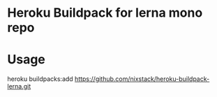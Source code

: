 # Heroku Buildpack for lerna mono repo

# Usage

heroku buildpacks:add https://github.com/nixstack/heroku-buildpack-lerna.git

